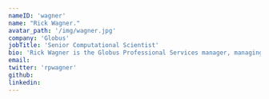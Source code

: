 ```yaml
---
nameID: 'wagner'
name: "Rick Wagner."
avatar_path: '/img/wagner.jpg'
company: 'Globus'
jobTitle: 'Senior Computational Scientist'
bio: 'Rick Wagner is the Globus Professional Services manager, managing a team of engineers supporting organizations and research projects in solving large-scale and complex data management challenges. He was the HPC Systems Manager at the San Diego Supercomputer Center and Rick's starting point in research was computational astrophysics.'
email: 
twitter: 'rpwagner'
github: 
linkedin:
---
```

